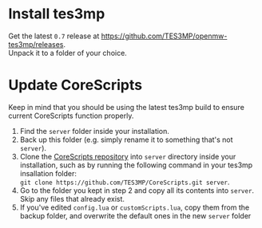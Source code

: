 # Install tes3mp

Get the latest `0.7` release at https://github.com/TES3MP/openmw-tes3mp/releases.  
Unpack it to a folder of your choice.

# Update CoreScripts

Keep in mind that you should be using the latest tes3mp build to ensure current CoreScripts function properly. 

1. Find the `server` folder inside your installation.
2. Back up this folder (e.g. simply rename it to something that's not `server`).
3. Clone the [CoreScripts repository](https://github.com/TES3MP/CoreScripts) into `server` directory inside your installation, such as by running the following command in your tes3mp insallation folder:  
    `git clone https://github.com/TES3MP/CoreScripts.git server`.
4. Go to the folder you kept in step 2 and copy all its contents into `server`. Skip any files that already exist.
5. If you've edited `config.lua` or `customScripts.lua`, copy them from the backup folder, and overwrite the default ones in the new `server` folder
